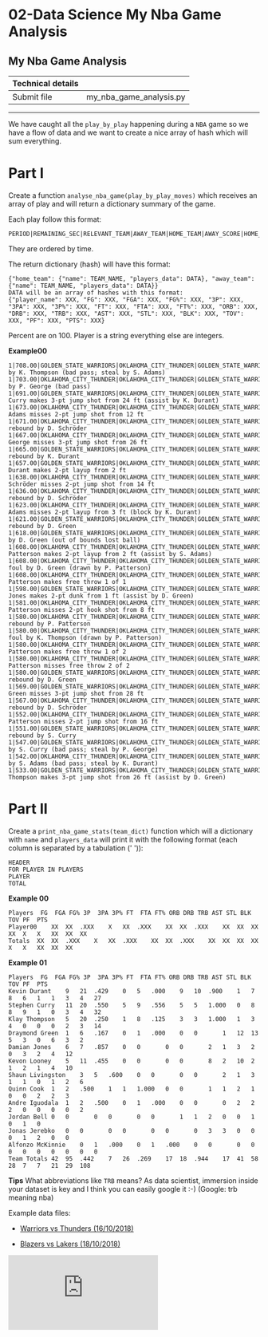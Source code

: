 # 02-Data Science My Nba Game Analysis


<div class="row">
<div class="col tab-content">
<div class="tab-pane active show" id="subject" role="tabpanel">
<div class="row">
<div class="col-md-12 col-xl-12">
<div class="markdown-body">
<p class="text-muted m-b-15">
</p><h2>My Nba Game Analysis</h2>
<table>
<thead>
<tr>
<th>Technical details</th>
<th></th>
</tr>
</thead>
<tbody>
<tr>
<td>Submit file</td>
<td>my_nba_game_analysis.py</td>
</tr>
</tbody>
</table>
<hr>
<p>We have caught all the <code>play_by_play</code> happening during a <code>NBA</code> game so we have a flow of data and we want to create a nice array of hash which will sum everything.</p>
<h1>Part I</h1>
<p>Create a function <code>analyse_nba_game(play_by_play_moves)</code> which receives an array of play and will return a dictionary summary of the game.</p>
<p>Each play follow this format:</p>
<pre class=" language-plain"><code class=" language-plain">PERIOD|REMAINING_SEC|RELEVANT_TEAM|AWAY_TEAM|HOME_TEAM|AWAY_SCORE|HOME_SCORE|DESCRIPTION
</code></pre>
<p>They are ordered by time.</p>
<p>The return dictionary (hash) will have this format:</p>
<pre class=" language-plain"><code class=" language-plain">{"home_team": {"name": TEAM_NAME, "players_data": DATA}, "away_team": {"name": TEAM_NAME, "players_data": DATA}}
DATA will be an array of hashes with this format:
{"player_name": XXX, "FG": XXX, "FGA": XXX, "FG%": XXX, "3P": XXX, "3PA": XXX, "3P%": XXX, "FT": XXX, "FTA": XXX, "FT%": XXX, "ORB": XXX, "DRB": XXX, "TRB": XXX, "AST": XXX, "STL": XXX, "BLK": XXX, "TOV": XXX, "PF": XXX, "PTS": XXX}
</code></pre>
<p>Percent are on 100.
Player is a string everything else are integers.</p>
<p><strong>Example00</strong></p>
<pre class=" language-plain"><code class=" language-plain">1|708.00|GOLDEN_STATE_WARRIORS|OKLAHOMA_CITY_THUNDER|GOLDEN_STATE_WARRIORS|0|0|Turnover by K. Thompson (bad pass; steal by S. Adams)
1|703.00|OKLAHOMA_CITY_THUNDER|OKLAHOMA_CITY_THUNDER|GOLDEN_STATE_WARRIORS|0|0|Turnover by P. George (bad pass)
1|691.00|GOLDEN_STATE_WARRIORS|OKLAHOMA_CITY_THUNDER|GOLDEN_STATE_WARRIORS|0|3|S. Curry makes 3-pt jump shot from 24 ft (assist by K. Durant)
1|673.00|OKLAHOMA_CITY_THUNDER|OKLAHOMA_CITY_THUNDER|GOLDEN_STATE_WARRIORS|0|3|S. Adams misses 2-pt jump shot from 12 ft
1|671.00|OKLAHOMA_CITY_THUNDER|OKLAHOMA_CITY_THUNDER|GOLDEN_STATE_WARRIORS|0|3|Offensive rebound by D. Schröder
1|667.00|OKLAHOMA_CITY_THUNDER|OKLAHOMA_CITY_THUNDER|GOLDEN_STATE_WARRIORS|0|3|P. George misses 3-pt jump shot from 26 ft
1|665.00|GOLDEN_STATE_WARRIORS|OKLAHOMA_CITY_THUNDER|GOLDEN_STATE_WARRIORS|0|3|Defensive rebound by K. Durant
1|657.00|GOLDEN_STATE_WARRIORS|OKLAHOMA_CITY_THUNDER|GOLDEN_STATE_WARRIORS|0|5|K. Durant makes 2-pt layup from 2 ft
1|638.00|OKLAHOMA_CITY_THUNDER|OKLAHOMA_CITY_THUNDER|GOLDEN_STATE_WARRIORS|0|5|D. Schröder misses 2-pt jump shot from 14 ft
1|636.00|OKLAHOMA_CITY_THUNDER|OKLAHOMA_CITY_THUNDER|GOLDEN_STATE_WARRIORS|0|5|Offensive rebound by D. Schröder
1|623.00|OKLAHOMA_CITY_THUNDER|OKLAHOMA_CITY_THUNDER|GOLDEN_STATE_WARRIORS|0|5|S. Adams misses 2-pt layup from 3 ft (block by K. Durant)
1|621.00|GOLDEN_STATE_WARRIORS|OKLAHOMA_CITY_THUNDER|GOLDEN_STATE_WARRIORS|0|5|Defensive rebound by D. Green
1|618.00|GOLDEN_STATE_WARRIORS|OKLAHOMA_CITY_THUNDER|GOLDEN_STATE_WARRIORS|0|5|Turnover by D. Green (out of bounds lost ball)
1|608.00|OKLAHOMA_CITY_THUNDER|OKLAHOMA_CITY_THUNDER|GOLDEN_STATE_WARRIORS|2|5|P. Patterson makes 2-pt layup from 2 ft (assist by S. Adams)
1|608.00|OKLAHOMA_CITY_THUNDER|OKLAHOMA_CITY_THUNDER|GOLDEN_STATE_WARRIORS|2|5|Shooting foul by D. Green (drawn by P. Patterson)
1|608.00|OKLAHOMA_CITY_THUNDER|OKLAHOMA_CITY_THUNDER|GOLDEN_STATE_WARRIORS|3|5|P. Patterson makes free throw 1 of 1
1|598.00|GOLDEN_STATE_WARRIORS|OKLAHOMA_CITY_THUNDER|GOLDEN_STATE_WARRIORS|3|7|D. Jones makes 2-pt dunk from 1 ft (assist by D. Green)
1|581.00|OKLAHOMA_CITY_THUNDER|OKLAHOMA_CITY_THUNDER|GOLDEN_STATE_WARRIORS|3|7|P. Patterson misses 2-pt hook shot from 8 ft
1|580.00|OKLAHOMA_CITY_THUNDER|OKLAHOMA_CITY_THUNDER|GOLDEN_STATE_WARRIORS|3|7|Offensive rebound by P. Patterson
1|580.00|OKLAHOMA_CITY_THUNDER|OKLAHOMA_CITY_THUNDER|GOLDEN_STATE_WARRIORS|3|7|Shooting foul by K. Thompson (drawn by P. Patterson)
1|580.00|OKLAHOMA_CITY_THUNDER|OKLAHOMA_CITY_THUNDER|GOLDEN_STATE_WARRIORS|4|7|P. Patterson makes free throw 1 of 2
1|580.00|OKLAHOMA_CITY_THUNDER|OKLAHOMA_CITY_THUNDER|GOLDEN_STATE_WARRIORS|4|7|P. Patterson misses free throw 2 of 2
1|580.00|GOLDEN_STATE_WARRIORS|OKLAHOMA_CITY_THUNDER|GOLDEN_STATE_WARRIORS|4|7|Defensive rebound by D. Green
1|569.00|GOLDEN_STATE_WARRIORS|OKLAHOMA_CITY_THUNDER|GOLDEN_STATE_WARRIORS|4|7|D. Green misses 3-pt jump shot from 28 ft
1|567.00|OKLAHOMA_CITY_THUNDER|OKLAHOMA_CITY_THUNDER|GOLDEN_STATE_WARRIORS|4|7|Defensive rebound by D. Schröder
1|552.00|OKLAHOMA_CITY_THUNDER|OKLAHOMA_CITY_THUNDER|GOLDEN_STATE_WARRIORS|4|7|P. Patterson misses 2-pt jump shot from 16 ft
1|551.00|GOLDEN_STATE_WARRIORS|OKLAHOMA_CITY_THUNDER|GOLDEN_STATE_WARRIORS|4|7|Defensive rebound by S. Curry
1|547.00|GOLDEN_STATE_WARRIORS|OKLAHOMA_CITY_THUNDER|GOLDEN_STATE_WARRIORS|4|7|Turnover by S. Curry (bad pass; steal by P. George)
1|542.00|OKLAHOMA_CITY_THUNDER|OKLAHOMA_CITY_THUNDER|GOLDEN_STATE_WARRIORS|4|7|Turnover by S. Adams (bad pass; steal by K. Durant)
1|533.00|GOLDEN_STATE_WARRIORS|OKLAHOMA_CITY_THUNDER|GOLDEN_STATE_WARRIORS|4|10|K. Thompson makes 3-pt jump shot from 26 ft (assist by D. Green)
</code></pre>
<h1>Part II</h1>
<p>Create a <code>print_nba_game_stats(team_dict)</code> function which will a dictionary with <code>name</code> and <code>players_data</code> will print it with the following format (each column is separated by a tabulation (' ')):</p>
<pre class=" language-plain"><code class=" language-plain">HEADER
FOR PLAYER IN PLAYERS
PLAYER
TOTAL
</code></pre>
<p><strong>Example 00</strong></p>
<pre class=" language-plain"><code class=" language-plain">Players	FG	FGA	FG%	3P	3PA	3P%	FT	FTA	FT%	ORB	DRB	TRB	AST	STL	BLK	TOV	PF	PTS
Player00	XX	XX	.XXX	X	XX	.XXX	XX	XX	.XXX	XX	XX	XX	XX	X	X	XX	XX	XX
Totals	XX	XX	.XXX	X	XX	.XXX	XX	XX	.XXX	XX	XX	XX	XX	X	X	XX	XX	XX
</code></pre>
<p><strong>Example 01</strong></p>
<pre class=" language-plain"><code class=" language-plain">Players	FG	FGA	FG%	3P	3PA	3P%	FT	FTA	FT%	ORB	DRB	TRB	AST	STL	BLK	TOV	PF	PTS
Kevin Durant	9	21	.429	0	5	.000	9	10	.900	1	7	8	6	1	1	3	4	27
Stephen Curry	11	20	.550	5	9	.556	5	5	1.000	0	8	8	9	1	0	3	4	32
Klay Thompson	5	20	.250	1	8	.125	3	3	1.000	1	3	4	0	0	0	2	3	14
Draymond Green	1	6	.167	0	1	.000	0	0		1	12	13	5	3	0	6	3	2
Damian Jones	6	7	.857	0	0		0	0		2	1	3	2	0	3	2	4	12
Kevon Looney	5	11	.455	0	0		0	0		8	2	10	2	1	2	1	4	10
Shaun Livingston	3	5	.600	0	0		0	0		2	1	3	1	1	0	1	2	6
Quinn Cook	1	2	.500	1	1	1.000	0	0		1	1	2	1	0	0	2	2	3
Andre Iguodala	1	2	.500	0	1	.000	0	0		0	2	2	2	0	0	0	0	2
Jordan Bell	0	0		0	0		0	0		1	1	2	0	0	1	0	1	0
Jonas Jerebko	0	0		0	0		0	0		0	3	3	0	0	0	1	2	0	0
Alfonzo McKinnie	0	1	.000	0	1	.000	0	0		0	0	0	0	0	0	0	0	0
Team Totals	42	95	.442	7	26	.269	17	18	.944	17	41	58	28	7	7	21	29	108
</code></pre>
<p><strong>Tips</strong>
What abbreviations like <code>TRB</code> means?
As data scientist, immersion inside your dataset is key and I think you can easily google it :-)
(Google: trb meaning nba)</p>
<p>Example data files:</p>
<ul>
<li>
<p><a href="https://storage.googleapis.com/qwasar-public/nba_game_warriors_thunder_20181016.txt" target="_blank">Warriors vs Thunders (16/10/2018)</a></p>
</li>
<li>
<p><a href="https://storage.googleapis.com/qwasar-public/nba_game_blazers_lakers_20181018.txt" target="_blank">Blazers vs Lakers (18/10/2018)</a></p>
</li>
</ul>

<p></p>
</div>

</div>
</div>
</div>
<div class="tab-pane" id="resources" role="tabpanel">
<div class="row">
<div class="col-xl-12">
<div class="row text-center">
<div class="col p-t-10 f-12">
<p>

</p>
</div>
</div>
<div class="row text-center">
<div class="col">
<iframe frameborder="0" src="https://www.youtube.com/embed/vZt-DSAeCkc"></iframe>
</div>
</div>

</div>
</div>
</div>
</div>
</div>
